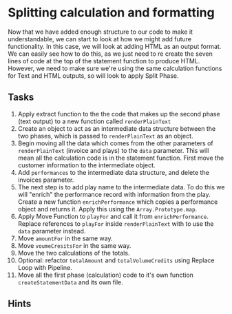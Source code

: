 # Splitting calculation and formatting

Now that we have added enough structure to our code to make it understandable, we can start to look at how we might add future functionality. In this case, we will look at adding HTML as an output format. We can easily see how to do this, as we just need to re create the seven lines of code at the top of the statement function to produce HTML. However, we need to make sure we're using the same calculation functions for Text and HTML outputs, so will look to apply Split Phase.

## Tasks
1. Apply extract function to the the code that makes up the second phase (text output) to a new function called `renderPlainText`
2. Create an object to act as an intermediate data structure between the two phases, which is passed to `renderPlainText` as an object.
3. Begin moving all the data which comes from the other parameters of `renderPlainText` (invoice and plays) to the `data` parameter. This will mean all the calculation code is in the statement function. First move the customer information to the intermediate object.
4. Add `performances` to the intermediate data structure, and delete the invoices parameter.
5. The next step is to add play name to the intermediate data. To do this we will "enrich" the performance record with information from the play. Create a new function `enrichPerformance` which copies a performance object and returns it. Apply this using the `Array.Prototype.map`.
6. Apply Move Function to `playFor` and call it from `enrichPerformance`. Replace references to `playFor` inside `renderPlainText` with to use the `data` parameter instead.
7. Move `amountFor` in the same way.
8. Move `voumeCresitsFor` in the same way.
9. Move the two calculations of the totals.
10. Optional: refactor `totalAmount` and `totalVolumeCredits` using Replace Loop with Pipeline.
11. Move all the first phase (calculation) code to it's own function `createStatementData` and its own file.

## Hints
